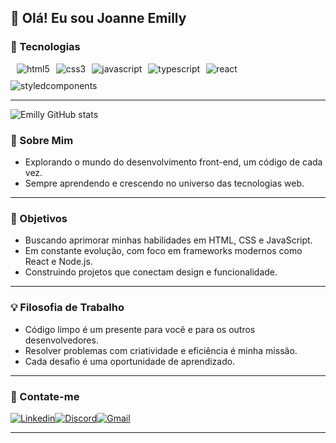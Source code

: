 ## 👋 Olá! Eu sou Joanne Emilly

### 🚀 Tecnologias  
<div style='display: flex; flex-wrap: wrap; gap: 10px'><br/>
<img src='https://img.shields.io/badge/HTML5-E34F26?style=for-the-badge&logo=html5&logoColor=white' alt='html5'>
<img src='https://img.shields.io/badge/CSS3-1572B6?style=for-the-badge&logo=css3&logoColor=white' alt='css3'>
<img src='https://img.shields.io/badge/JavaScript-F7DF1E?style=for-the-badge&logo=javascript&logoColor=black' alt='javascript'>
<img src='https://img.shields.io/badge/TypeScript-007ACC?style=for-the-badge&logo=typescript&logoColor=white' alt='typescript'>
<img src='https://img.shields.io/badge/React-20232A?style=for-the-badge&logo=react&logoColor=61DAFB' alt='react'>
<img src='https://img.shields.io/badge/styled--components-DB7093?style=for-the-badge&logo=styled-components&logoColor=white' alt='styledcomponents'>
</div>

---

![Emilly GitHub stats](https://github-readme-stats.vercel.app/api?username=joanne-emilly&show_icons=true&theme=dracula)

### 🚀 Sobre Mim  
 - Explorando o mundo do desenvolvimento front-end, um código de cada vez.  
 - Sempre aprendendo e crescendo no universo das tecnologias web.

---

### 🎯 Objetivos  
- Buscando aprimorar minhas habilidades em HTML, CSS e JavaScript.  
- Em constante evolução, com foco em frameworks modernos como React e Node.js.  
- Construindo projetos que conectam design e funcionalidade.  

---

### 💡 Filosofia de Trabalho  
- Código limpo é um presente para você e para os outros desenvolvedores.  
- Resolver problemas com criatividade e eficiência é minha missão.  
- Cada desafio é uma oportunidade de aprendizado.  

---

### 📱 Contate-me  
[![Linkedin](https://img.shields.io/badge/LinkedIn-0077B5?style=for-the-badge&logo=linkedin&logoColor=white)](https://www.linkedin.com/in/joanne-emilly-19aa721b5)[![Discord](https://img.shields.io/badge/Discord-7289DA?style=for-the-badge&logo=discord&logoColor=white)](https://discord.gg/z2FVWJWK)[![Gmail](https://img.shields.io/badge/Gmail-D14836?style=for-the-badge&logo=gmail&logoColor=white)](mailto:joanneemilly420@gmail.com)

---

